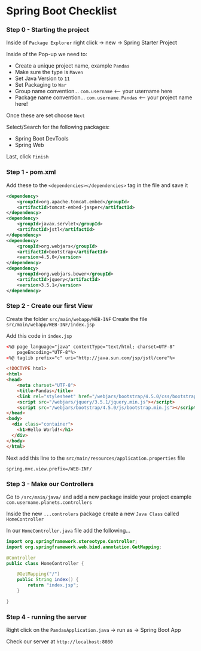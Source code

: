# Spring Boot Checklist

### Step 0 - Starting the project

Inside of `Package Explorer` right click -> new -> Spring Starter Project

Inside of the Pop-up we need to:

* Create a unique project name, example `Pandas`
* Make sure the type is `Maven`
* Set Java Version to `11`
* Set Packaging to `War`
* Group name convention... `com.username` <-- your username here
* Package name convention... `com.username.Pandas` <-- your project name here!

Once these are set choose `Next`

Select/Search for the following packages:

* Spring Boot DevTools
* Spring Web

Last, click `Finish`

### Step 1 - pom.xml

Add these to the `<dependencies></dependencies>` tag in the file and save it

```xml
<dependency>
    <groupId>org.apache.tomcat.embed</groupId>
    <artifactId>tomcat-embed-jasper</artifactId>
</dependency>
<dependency>
    <groupId>javax.servlet</groupId>
    <artifactId>jstl</artifactId>
</dependency>
<dependency>
    <groupId>org.webjars</groupId>
    <artifactId>bootstrap</artifactId>
    <version>4.5.0</version>
</dependency>
<dependency>
    <groupId>org.webjars.bower</groupId>
    <artifactId>jquery</artifactId>
    <version>3.5.1</version>
</dependency>
```

### Step 2 - Create our first View

Create the folder `src/main/webapp/WEB-INF`
Create the file `src/main/webapp/WEB-INF/index.jsp`

Add this code in `index.jsp`

```html
<%@ page language="java" contentType="text/html; charset=UTF-8"
    pageEncoding="UTF-8"%>
<%@ taglib prefix="c" uri="http://java.sun.com/jsp/jstl/core"%>

<!DOCTYPE html>
<html>
<head>
    <meta charset="UTF-8">
    <title>Pandas</title>
    <link rel="stylesheet" href="/webjars/bootstrap/4.5.0/css/bootstrap.min.css" />
    <script src="/webjars/jquery/3.5.1/jquery.min.js"></script>
    <script src="/webjars/bootstrap/4.5.0/js/bootstrap.min.js"></script>
</head>
<body>
  <div class="container">
    <h1>Hello World!</h1>
  </div>
</body>
</html>
```

Next add this line to the `src/main/resources/application.properties` file

```
spring.mvc.view.prefix=/WEB-INF/
```

### Step 3 - Make our Controllers

Go to `/src/main/java/` and add a new package inside your project example `com.username.planets.controllers`

Inside the new `...controlers` package create a new `Java Class` called `HomeController`

In our `HomeController.java` file add the following...

```java
import org.springframework.stereotype.Controller;
import org.springframework.web.bind.annotation.GetMapping;

@Controller
public class HomeController {

    @GetMapping("/")
    public String index() {
        return "index.jsp";
    }

}
```

### Step 4 - running the server

Right click on the `PandasApplication.java` -> run as -> Spring Boot App

Check our server at `http://localhost:8080`
